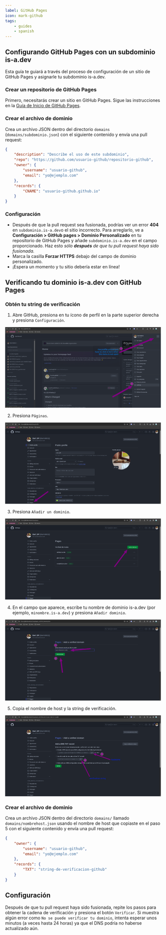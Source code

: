 ```yaml
---
label: GitHub Pages
icon: mark-github
tags:
    - guides
    - spanish
---
```


## Configurando GitHub Pages con un subdominio is-a.dev

Esta guía te guiará a través del proceso de configuración de un sitio de GitHub Pages y asignarle tu subdominio is-a.dev.

### Crear un repositorio de GitHub Pages

Primero, necesitarás crear un sitio en GitHub Pages. Sigue las instrucciones en la [Guía de Inicio de GitHub Pages](https://docs.github.com/es/pages/getting-started-with-github-pages).

### Crear el archivo de dominio

Crea un archivo JSON dentro del directorio `domains` (`domains/subdominio.json`) con el siguiente contenido y envía una pull request:

```json
{
    "description": "Describe el uso de este subdominio",
    "repo": "https://github.com/usuario-github/repositorio-github",
    "owner": {
        "username": "usuario-github",
        "email": "yo@ejemplo.com"
    },
    "records": {
        "CNAME": "usuario-github.github.io"
    }
}

```

### Configuración

- Después de que la pull request sea fusionada, podrías ver un error **404** en `subdominio.is-a.dev`o el sitio incorrecto. Para arreglarlo, ve a **Configuración > GitHub pages > Dominio Personalizado** en tu repositorio de GitHub Pages y añade `subdominio.is-a.dev` en el campo proporcionado. Haz esto _sólo **después** de que tu pull request haya sido fusionada._
- Marca la casilla **Forzar HTTPS** debajo del campo de dominio personalizado.
- ¡Espera un momento y tu sitio debería estar en línea!

## Verificando tu dominio is-a.dev con GitHub Pages

### Obtén tu string de verificación

1. Abre GitHub, presiona en tu ícono de perfil en la parte superior derecha y presiona `Configuración`.

![](../../media/github_pages_verification/step_1.png)

2. Presiona `Páginas`.

![](../../media/github_pages_verification/step_2.png)

3. Presiona `Añadir un dominio`.

![](../../media/github_pages_verification/step_3.png)

4. En el campo que aparece, escribe tu nombre de dominio is-a.dev (por ejemplo, `minombre.is-a.dev`) y presiona `Añadir dominio`.

![](../../media/github_pages_verification/step_4.png)

5. Copia el nombre de host y la string de verificación.

![](../../media/github_pages_verification/step_5.png)

### Crear el archivo de dominio

Crea un archivo JSON dentro del directorio `domains/` llamado `domains/nombrehost.json` usando el nombre de host que copiaste en el paso 5 con el siguiente contenido y envía una pull request:

```json
{
    "owner": {
        "username": "usuario-github",
        "email": "yo@ejemplo.com"
    },
    "records": {
        "TXT": "string-de-verificacion-github"
    }
}
```

## Configuración

Después de que tu pull request haya sido fusionada, repite los pasos para obtener la cadena de verificación y presiona el botón `Verificar`.
Si muestra algún error como `No se puede verificar tu dominio`, intenta esperar unos minutos (a veces hasta 24 horas) ya que el DNS podría no haberse actualizado aún.